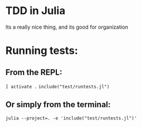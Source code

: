 # TDD in Julia
Its a really nice thing, and its good for organization

# Running tests:

## From the REPL:
`] activate .`
`include("test/runtests.jl")`

## Or simply from the terminal:
`julia --project=. -e 'include("test/runtests.jl")'`

